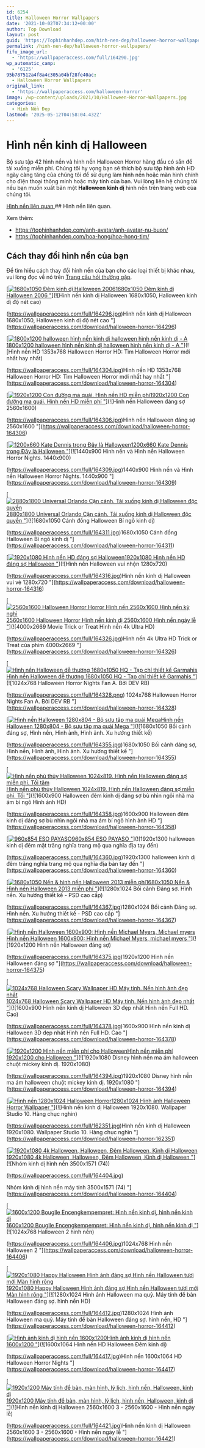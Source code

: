 ```yaml
---
id: 6254
title: Halloween Horror Wallpapers
date: '2021-10-02T07:34:12+00:00'
author: Top Download
layout: post
guid: 'https://Tophinhanhdep.com/hinh-nen-dep/halloween-horror-wallpapers/'
permalink: /hinh-nen-dep/halloween-horror-wallpapers/
fifu_image_url:
  - 'https://wallpaperaccess.com/full/164290.jpg'
wp_automatic_camp:
  - '6125'
95b787512a4f8a4c305a04bf28fe40ac:
  - Halloween Horror Wallpapers
original_link:
  - 'https://wallpaperaccess.com/halloween-horror'
image: /wp-content/uploads/2021/10/Halloween-Horror-Wallpapers.jpg
categories:
  - Hình Nền Đẹp
lastmod: '2025-05-12T04:58:04.432Z'
---
```

# Hình nền kinh dị Halloween

Bộ sưu tập 42 hình nền và hình nền Halloween Horror hàng đầu có sẵn để tải xuống miễn phí. Chúng tôi hy vọng bạn sẽ thích bộ sưu tập hình ảnh HD ngày càng tăng của chúng tôi để sử dụng làm hình nền hoặc màn hình chính cho điện thoại thông minh hoặc máy tính của bạn. Vui lòng liên hệ chúng tôi nếu bạn muốn xuất bản một **Halloween kinh dị** hình nền trên trang web của chúng tôi.

[Hình nền liên quan ](#related) ## Hình nền liên quan.

   
 Xem thêm:

   
- <https://tophinhanhdep.com/anh-avatar/anh-avatar-nu-buon/>
- <https://tophinhanhdep.com/hoa-hong/hoa-hong-tim/>

## Cách thay đổi hình nền của bạn

Để tìm hiểu cách thay đổi hình nền của bạn cho các loại thiết bị khác nhau, vui lòng đọc về nó trên [Trang câu hỏi thường gặp](https://tophinhanhdep.com/faq/).

  
[[![1680x1050 Đêm kinh dị Halloween 2006](https://wallpaperaccess.com/full/164290.jpg)1680x1050 Đêm kinh dị Halloween 2006 "](https://wallpaperaccess.com/download/halloween-horror-164290)](![Hình nền kinh dị Halloween 1680x1050, Halloween kinh dị độ nét cao)

(https://wallpaperaccess.com/full/164296.jpg)Hình nền kinh dị Halloween 1680x1050, Halloween kinh dị độ nét cao "](https://wallpaperaccess.com/download/halloween-horror-164296)

[[![1800x1200 halloween hình nền kinh dị halloween hình nền kinh dị - A](https://wallpaperaccess.com/full/164298.jpg)1800x1200 halloween hình nền kinh dị halloween hình nền kinh dị - A "](https://wallpaperaccess.com/download/halloween-horror-164298)](![Hình nền HD 1353x768 Halloween Horror HD: Tìm Halloween Horror mới nhất hay nhất)

(https://wallpaperaccess.com/full/164304.jpg)Hình nền HD 1353x768 Halloween Horror HD: Tìm Halloween Horror mới nhất hay nhất "](https://wallpaperaccess.com/download/halloween-horror-164304)

[[![1920x1200 Con đường ma quái.  Hình nền HD miễn phí](https://wallpaperaccess.com/full/164305.jpg)1920x1200 Con đường ma quái. Hình nền HD miễn phí "](https://wallpaperaccess.com/download/halloween-horror-164305)](![Hình nền Halloween đáng sợ 2560x1600)

(https://wallpaperaccess.com/full/164306.jpg)Hình nền Halloween đáng sợ 2560x1600 "](https://wallpaperaccess.com/download/halloween-horror-164306)

[[![1200x660 Kate Dennis trong Đây là Halloween](https://wallpaperaccess.com/full/164308.jpg)1200x660 Kate Dennis trong Đây là Halloween "](https://wallpaperaccess.com/download/halloween-horror-164308)](![1440x900 Hình nền và Hình nền Halloween Horror Nights.  1440x900)

(https://wallpaperaccess.com/full/164309.jpg)1440x900 Hình nền và Hình nền Halloween Horror Nights. 1440x900 "](https://wallpaperaccess.com/download/halloween-horror-164309)

[[![2880x1800 Universal Orlando Cận cảnh.  Tải xuống kinh dị Halloween độc quyền](https://wallpaperaccess.com/full/162440.jpg)2880x1800 Universal Orlando Cận cảnh. Tải xuống kinh dị Halloween độc quyền "](https://wallpaperaccess.com/download/halloween-horror-162440)](![1680x1050 Cánh đồng Halloween Bí ngô kinh dị)

(https://wallpaperaccess.com/full/164311.jpg)1680x1050 Cánh đồng Halloween Bí ngô kinh dị "](https://wallpaperaccess.com/download/halloween-horror-164311)

[[![1920x1080 Hình nền HD đáng sợ Halloween](https://wallpaperaccess.com/full/164313.jpg)1920x1080 Hình nền HD đáng sợ Halloween "](https://wallpaperaccess.com/download/halloween-horror-164313)](![Hình nền Halloween vui nhộn 1280x720)

(https://wallpaperaccess.com/full/164316.jpg)Hình nền kinh dị Halloween vui vẻ 1280x720 "](https://wallpaperaccess.com/download/halloween-horror-164316)

[[![2560x1600 Halloween Horror Horror Hình nền 2560x1600 Hình nền kỳ nghỉ](https://wallpaperaccess.com/full/164319.jpg)2560x1600 Halloween Horror Hình nền kinh dị 2560x1600 Hình nền ngày lễ "](https://wallpaperaccess.com/download/halloween-horror-164319)](![4000x2669 Movie Trick or Treat Hình nền 4k Ultra HD)

(https://wallpaperaccess.com/full/164326.jpg)Hình nền 4k Ultra HD Trick or Treat của phim 4000x2669 "](https://wallpaperaccess.com/download/halloween-horror-164326)

[[![Hình nền Halloween dễ thương 1680x1050 HQ - Tạp chí thiết kế Garmahis](https://wallpaperaccess.com/full/86439.jpg)Hình nền Halloween dễ thương 1680x1050 HQ - Tạp chí thiết kế Garmahis "](https://wallpaperaccess.com/download/halloween-horror-86439)](![1024x768 Halloween Horror Nights Fan A. Bởi DEV RB)

(https://wallpaperaccess.com/full/164328.png) 1024x768 Halloween Horror Nights Fan A. Bởi DEV RB "](https://wallpaperaccess.com/download/halloween-horror-164328)

[[![Hình nền Halloween 1280x804 - Bộ sưu tập ma quái Mega](https://wallpaperaccess.com/full/164333.jpg)Hình nền Halloween 1280x804 - Bộ sưu tập ma quái Mega "](https://wallpaperaccess.com/download/halloween-horror-164333)](![1680x1050 Bối cảnh đáng sợ, Hình nền, Hình ảnh, Hình ảnh.  Xu hướng thiết kế)

(https://wallpaperaccess.com/full/164355.jpg)1680x1050 Bối cảnh đáng sợ, Hình nền, Hình ảnh, Hình ảnh. Xu hướng thiết kế "](https://wallpaperaccess.com/download/halloween-horror-164355)

[[![Hình nền phù thủy Halloween 1024x819.  Hình nền Halloween đáng sợ miễn phí.  Tối tăm](https://wallpaperaccess.com/full/164357.jpg)Hình nền phù thủy Halloween 1024x819. Hình nền Halloween đáng sợ miễn phí. Tối "](https://wallpaperaccess.com/download/halloween-horror-164357)](![1600x900 Halloween đêm kinh dị đáng sợ bù nhìn ngôi nhà ma ám bí ngô Hình ảnh HD)

(https://wallpaperaccess.com/full/164358.jpg)1600x900 Halloween đêm kinh dị đáng sợ bù nhìn ngôi nhà ma ám bí ngô hình ảnh HD "](https://wallpaperaccess.com/download/halloween-horror-164358)

[[![960x854 ESO PAYASO](https://wallpaperaccess.com/full/164359.jpg)960x854 ESO PAYASO "](https://wallpaperaccess.com/download/halloween-horror-164359)](![1920x1300 halloween kinh dị đêm mặt trăng nghĩa trang mộ qua nghĩa địa tay đến)

(https://wallpaperaccess.com/full/164360.jpg)1920x1300 halloween kinh dị đêm trăng nghĩa trang mộ qua nghĩa địa bàn tay đến "](https://wallpaperaccess.com/download/halloween-horror-164360)

[[![1680x1050 Nền & hình nền Halloween 2013 miễn phí](https://wallpaperaccess.com/full/164364.jpg)1680x1050 Nền &amp; Hình nền Halloween 2013 miễn phí "](https://wallpaperaccess.com/download/halloween-horror-164364)](![1280x1024 Bối cảnh Đáng sợ.  Hình nền.  Xu hướng thiết kế - PSD cao cấp)

(https://wallpaperaccess.com/full/164367.jpg)1280x1024 Bối cảnh Đáng sợ. Hình nền. Xu hướng thiết kế - PSD cao cấp "](https://wallpaperaccess.com/download/halloween-horror-164367)

[[![Hình nền Halloween 1600x900: Hình nền Michael Myers, Michael myers](https://wallpaperaccess.com/full/164373.jpg)Hình nền Halloween 1600x900: Hình nền Michael Myers, michael myers "](https://wallpaperaccess.com/download/halloween-horror-164373)](![1920x1200 Hình nền Halloween đáng sợ)

(https://wallpaperaccess.com/full/164375.jpg)1920x1200 Hình nền Halloween đáng sợ "](https://wallpaperaccess.com/download/halloween-horror-164375)

[[![1024x768 Halloween Scary Wallpaper HD Máy tính.  Nền hình ảnh đẹp nhất](https://wallpaperaccess.com/full/164376.jpg)1024x768 Halloween Scary Wallpaper HD Máy tính. Nền hình ảnh đẹp nhất "](https://wallpaperaccess.com/download/halloween-horror-164376)](![1600x900 Hình nền kinh dị Halloween 3D đẹp nhất Hình nền Full HD.  Cao)

(https://wallpaperaccess.com/full/164378.jpg)1600x900 Hình nền kinh dị Halloween 3D đẹp nhất Hình nền Full HD. Cao "](https://wallpaperaccess.com/download/halloween-horror-164378)

[[![1920x1200 Hình nền miễn phí cho Halloween](https://wallpaperaccess.com/full/164390.jpg)Hình nền miễn phí 1920x1200 cho Halloween "](https://wallpaperaccess.com/download/halloween-horror-164390)](![1920x1080 Disney hình nền ma ám halloween chuột mickey kinh dị.  1920x1080)

(https://wallpaperaccess.com/full/164394.jpg)1920x1080 Disney hình nền ma ám halloween chuột mickey kinh dị. 1920x1080 "](https://wallpaperaccess.com/download/halloween-horror-164394)

[[![Hình nền 1280x1024 Halloween Horror](https://wallpaperaccess.com/full/164395.jpg)1280x1024 Hình ảnh Halloween Horror Wallpaper "](https://wallpaperaccess.com/download/halloween-horror-164395)](![Hình nền kinh dị Halloween 1920x1080.  Wallpaper Studio 10. Hàng chục nghìn)

(https://wallpaperaccess.com/full/162351.jpg)Hình nền kinh dị Halloween 1920x1080. Wallpaper Studio 10. Hàng chục nghìn "](https://wallpaperaccess.com/download/halloween-horror-162351)

[[![1920x1080 4k Halloween, Halloween, Đêm Halloween, Kinh dị Halloween](https://wallpaperaccess.com/full/164398.jpg)1920x1080 4k Halloween, Halloween, Đêm Halloween, Kinh dị Halloween "](https://wallpaperaccess.com/download/halloween-horror-164398)](![Nhóm kinh dị hình nền 3500x1571 (74))

(https://wallpaperaccess.com/full/164404.jpg)

Nhóm kinh dị hình nền máy tính 3500x1571 (74) "](https://wallpaperaccess.com/download/halloween-horror-164404)

[[![1600x1200 Bouglle Encengkempempret: Hình nền kinh dị, hình nền kinh dị](https://wallpaperaccess.com/full/162432.jpg)1600x1200 Bouglle Encengkempempret: Hình nền kinh dị, hình nền kinh dị "](https://wallpaperaccess.com/download/halloween-horror-162432)](![1024x768 Halloween 2 hình nền)

(https://wallpaperaccess.com/full/164406.jpg)1024x768 Hình nền Halloween 2 "](https://wallpaperaccess.com/download/halloween-horror-164406)

[[![1920x1080 Happy Halloween Hình ảnh đáng sợ Hình nền Halloween tươi mới Màn hình rộng](https://wallpaperaccess.com/full/86459.jpg)1920x1080 Happy Halloween Hình ảnh đáng sợ Hình nền Halloween tươi mới Màn hình rộng "](https://wallpaperaccess.com/download/halloween-horror-86459)](![1280x1024 Hình ảnh Halloween ma quỷ.  Máy tính để bàn Halloween đáng sợ.  hình nền HD)

(https://wallpaperaccess.com/full/164412.jpg)1280x1024 Hình ảnh Halloween ma quỷ. Máy tính để bàn Halloween đáng sợ. hình nền, HD "](https://wallpaperaccess.com/download/halloween-horror-164412)

[[![Hình ảnh kinh dị hình nền 1600x1200](https://wallpaperaccess.com/full/164416.jpg)Hình ảnh kinh dị hình nền 1600x1200 "](https://wallpaperaccess.com/download/halloween-horror-164416)](![1600x1064 Hình nền HD Halloween Đêm kinh dị)

(https://wallpaperaccess.com/full/164417.jpg)Hình nền 1600x1064 HD Halloween Horror Nights "](https://wallpaperaccess.com/download/halloween-horror-164417)

[[![1920x1200 Máy tính để bàn, màn hình, lý lịch, hình nền, Halloween, kinh dị](https://wallpaperaccess.com/full/164419.jpg)1920x1200 Máy tính để bàn, màn hình, lý lịch, hình nền, Halloween, kinh dị "](https://wallpaperaccess.com/download/halloween-horror-164419)](![Hình nền kinh dị Halloween 2560x1600 3 - 2560x1600 - Hình nền ngày lễ)

(https://wallpaperaccess.com/full/164421.jpg)Hình nền kinh dị Halloween 2560x1600 3 - 2560x1600 - Hình nền ngày lễ "](https://wallpaperaccess.com/download/halloween-horror-164421)
